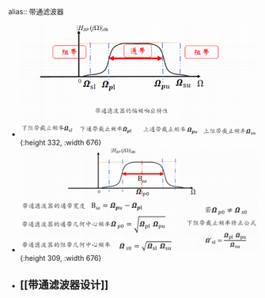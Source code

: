 alias:: 带通滤波器

- ![image.png](../assets/image_1712760731324_0.png){:height 332, :width 676}
- ![image.png](../assets/image_1712760804325_0.png){:height 309, :width 676}
- ## [[带通滤波器设计]]